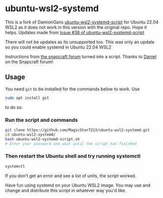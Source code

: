 # ubuntu-wsl2-systemd
This is a fork of DamionGans [ubuntu-wsl2-systemd-script](https://github.com/DamionGans/ubuntu-wsl2-systemd-script) for Ubuntu 22.04 WSL2 as it does not work in this version with the original repo. Hope it helps. Updates made from [Issue #36 of ubuntu-wsl2-systemd-script](https://github.com/DamionGans/ubuntu-wsl2-systemd-script/issues/36)

There will not be updates as its unsupported too. This was only an update so you could enable systemd in Ubuntu 22.04 WSL2

Instructions from [the snapcraft forum](https://forum.snapcraft.io/t/running-snaps-on-wsl2-insiders-only-for-now/13033) turned into a script. Thanks to [Daniel](https://forum.snapcraft.io/u/daniel) on the Snapcraft forum! 

## Usage
You need ```git``` to be installed for the commands below to work. Use
```sh
sudo apt install git
```
to do so.
### Run the script and commands
```sh
git clone https://github.com/MagicStar7213/ubuntu-wsl2-systemd.git
cd ubuntu-wsl2-systemd/
bash ubuntu-wsl2-systemd-script.sh
# Enter your password and wait until the script has finished
```
### Then restart the Ubuntu shell and try running systemctl
```sh
systemctl

```
If you don't get an error and see a list of units, the script worked.

Have fun using systemd on your Ubuntu WSL2 image. You may use and change and distribute this script in whatever way you'd like. 
